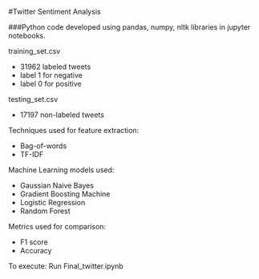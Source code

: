 #Twitter Sentiment Analysis

###Python code developed using pandas, numpy, nltk libraries in jupyter notebooks.

training_set.csv
- 31962 labeled tweets
- label 1 for negative
- label 0 for positive

testing_set.csv
- 17197 non-labeled tweets

Techniques used for feature extraction:
- Bag-of-words
- TF-IDF

Machine Learning models used:
- Gaussian Naive Bayes
- Gradient Boosting Machine
- Logistic Regression
- Random Forest

Metrics used for comparison:
- F1 score
- Accuracy

To execute:
Run Final_twitter.ipynb
